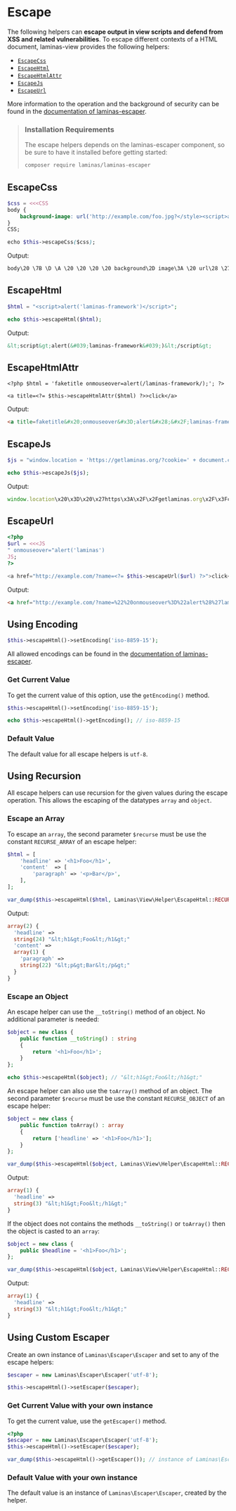 # Escape

The following helpers can **escape output in view scripts and defend from XSS
and related vulnerabilities**. To escape different contexts of a HTML document,
laminas-view provides the following helpers:

* [`EscapeCss`](#escapecss)
* [`EscapeHtml`](#escapehtml)
* [`EscapeHtmlAttr`](#escapehtmlattr)
* [`EscapeJs`](#escapejs)
* [`EscapeUrl`](#escapeurl)

More information to the operation and the background of security can be found
in the
[documentation of laminas-escaper](https://docs.laminas.dev/laminas-escaper/configuration/).

<!-- markdownlint-disable-next-line heading-increment -->
> ### Installation Requirements
>
> The escape helpers depends on the laminas-escaper component, so be sure to have
> it installed before getting started:
>
> ```bash
> composer require laminas/laminas-escaper
> ```

## EscapeCss

```php
$css = <<<CSS
body {
    background-image: url('http://example.com/foo.jpg?</style><script>alert(1)</script>');
}
CSS;

echo $this->escapeCss($css);
```

Output:

```css
body\20 \7B \D \A \20 \20 \20 \20 background\2D image\3A \20 url\28 \27 http\3A \2F \2F example\2E com\2F foo\2E jpg\3F \3C \2F style\3E \3C script\3E alert\28 1\29 \3C \2F script\3E \27 \29 \3B \D \A \7D
```

## EscapeHtml

```php
$html = "<script>alert('laminas-framework')</script>";

echo $this->escapeHtml($html);
```

Output:

```html
&lt;script&gt;alert(&#039;laminas-framework&#039;)&lt;/script&gt;
```

## EscapeHtmlAttr

```php+html
<?php $html = 'faketitle onmouseover=alert(/laminas-framework/);'; ?>

<a title=<?= $this->escapeHtmlAttr($html) ?>>click</a>
```

Output:

```html
<a title=faketitle&#x20;onmouseover&#x3D;alert&#x28;&#x2F;laminas-framework&#x2F;&#x29;&#x3B;>click</a>
```

## EscapeJs

```php
$js = "window.location = 'https://getlaminas.org/?cookie=' + document.cookie";

echo $this->escapeJs($js);
```

Output:

```js
window.location\x20\x3D\x20\x27https\x3A\x2F\x2Fgetlaminas.org\x2F\x3Fcookie\x3D\x27\x20\x2B\x20document.cookie
```

## EscapeUrl

```php
<?php
$url = <<<JS
" onmouseover="alert('laminas')
JS;
?>

<a href="http://example.com/?name=<?= $this->escapeUrl($url) ?>">click</a>
```

Output:

```html
<a href="http://example.com/?name=%22%20onmouseover%3D%22alert%28%27laminas%27%29">click</a>
```

## Using Encoding

```php
$this->escapeHtml()->setEncoding('iso-8859-15');
```

All allowed encodings can be found in the
[documentation of laminas-escaper](https://docs.laminas.dev/laminas-escaper/configuration/).

### Get Current Value

To get the current value of this option, use the `getEncoding()` method.

```php
$this->escapeHtml()->setEncoding('iso-8859-15');

echo $this->escapeHtml()->getEncoding(); // iso-8859-15
```

### Default Value

The default value for all escape helpers is `utf-8`.

## Using Recursion

All escape helpers can use recursion for the given values during the escape
operation. This allows the escaping of the datatypes `array` and `object`.

### Escape an Array

To escape an `array`, the second parameter `$recurse` must be use the constant
`RECURSE_ARRAY` of an escape helper:

```php
$html = [
    'headline' => '<h1>Foo</h1>',
    'content'  => [
        'paragraph' => '<p>Bar</p>',
    ],
];

var_dump($this->escapeHtml($html, Laminas\View\Helper\EscapeHtml::RECURSE_ARRAY));
```

Output:

```php
array(2) {
  'headline' =>
  string(24) "&lt;h1&gt;Foo&lt;/h1&gt;"
  'content' =>
  array(1) {
    'paragraph' =>
    string(22) "&lt;p&gt;Bar&lt;/p&gt;"
  }
}
```

### Escape an Object

An escape helper can use the `__toString()` method of an object. No additional
parameter is needed:

```php
$object = new class {
    public function __toString() : string
    {
        return '<h1>Foo</h1>';
    }
};

echo $this->escapeHtml($object); // "&lt;h1&gt;Foo&lt;/h1&gt;"
```

An escape helper can also use the `toArray()` method of an object. The second
parameter `$recurse` must be use the constant `RECURSE_OBJECT` of an escape
helper:

```php
$object = new class {
    public function toArray() : array
    {
        return ['headline' => '<h1>Foo</h1>'];
    }
};

var_dump($this->escapeHtml($object, Laminas\View\Helper\EscapeHtml::RECURSE_OBJECT));
```

Output:

```php
array(1) {
  'headline' =>
  string(3) "&lt;h1&gt;Foo&lt;/h1&gt;"
}
```

If the object does not contains the methods `__toString()` or `toArray()` then
the object is casted to an `array`:

```php
$object = new class {
    public $headline = '<h1>Foo</h1>';
};

var_dump($this->escapeHtml($object, Laminas\View\Helper\EscapeHtml::RECURSE_OBJECT));
```

Output:

```php
array(1) {
  'headline' =>
  string(3) "&lt;h1&gt;Foo&lt;/h1&gt;"
}
```

## Using Custom Escaper

Create an own instance of `Laminas\Escaper\Escaper` and set to any of the escape
helpers:

```php
$escaper = new Laminas\Escaper\Escaper('utf-8');

$this->escapeHtml()->setEscaper($escaper);
```

### Get Current Value with your own instance

To get the current value, use the `getEscaper()` method.

```php
<?php
$escaper = new Laminas\Escaper\Escaper('utf-8');
$this->escapeHtml()->setEscaper($escaper);

var_dump($this->escapeHtml()->getEscaper()); // instance of Laminas\Escaper\Escaper
```

### Default Value with your own instance

The default value is an instance of `Laminas\Escaper\Escaper`, created by the
helper.
